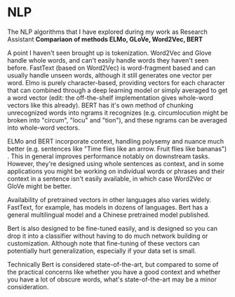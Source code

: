 # NLP
The NLP algorithms that I have explored during my work as Research Assistant
**Compariaon of methods ELMo, GLoVe, Word2Vec, BERT**

A point I haven't seen brought up is tokenization. Word2Vec and Glove handle whole words, and can't easily handle words they haven't seen before. FastText (based on Word2Vec) is word-fragment based and can usually handle unseen words, although it still generates one vector per word. Elmo is purely character-based, providing vectors for each character that can combined through a deep learning model or simply averaged to get a word vector (edit: the off-the-shelf implementation gives whole-word vectors like this already). BERT has it's own method of chunking unrecognized words into ngrams it recognizes (e.g. circumlocution might be broken into "circum", "locu" and "tion"), and these ngrams can be averaged into whole-word vectors.

ELMo and BERT incorporate context, handling polysemy and nuance much better (e.g. sentences like "Time flies like an arrow. Fruit flies like bananas") . This in general improves performance notably on downstream tasks. However, they're designed using whole sentences as context, and in some applications you might be working on individual words or phrases and their context in a sentence isn't easily available, in which case Word2Vec or GloVe might be better.

Availability of pretrained vectors in other languages also varies widely. FastText, for example, has models in dozens of languages. Bert has a general multilingual model and a Chinese pretrained model published.

Bert is also designed to be fine-tuned easily, and is designed so you can drop it into a classifier without having to do much network building or customization. Although note that fine-tuning of these vectors can potentially hurt generalization, especially if your data set is small.

Technically Bert is considered state-of-the-art, but compared to some of the practical concerns like whether you have a good context and whether you have a lot of obscure words, what's state-of-the-art may be a minor consideration.

